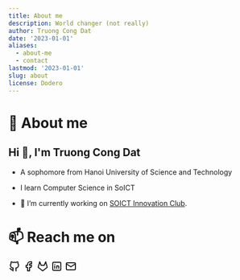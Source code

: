 ```yaml
---
title: About me
description: World changer (not really)
author: Truong Cong Dat
date: '2023-01-01'
aliases:
  - about-me
  - contact
lastmod: '2023-01-01'
slug: about
license: Dodero
---
```


# 🔭 About me
<h2>Hi 👋, I'm Truong Cong Dat</h2>

- <p>A sophomore from Hanoi University of Science and Technology</p>
- <p>I learn Computer Science in SoICT</p>
- <p>🔭 I’m currently working on <a href="https://github.com/SOICTInnovationClub">SOICT Innovation Club</a>.</p>

# 📫 Reach me on

[<svg xmlns="http://www.w3.org/2000/svg" class="icon icon-tabler icon-tabler-brand-github" width="24" height="24" viewBox="0 0 24 24" stroke-width="2" stroke="currentColor" fill="none" stroke-linecap="round" stroke-linejoin="round">
   <path stroke="none" d="M0 0h24v24H0z" fill="none"></path>
   <path d="M9 19c-4.3 1.4 -4.3 -2.5 -6 -3m12 5v-3.5c0 -1 .1 -1.4 -.5 -2c2.8 -.3 5.5 -1.4 5.5 -6a4.6 4.6 0 0 0 -1.3 -3.2a4.2 4.2 0 0 0 -.1 -3.2s-1.1 -.3 -3.5 1.3a12.3 12.3 0 0 0 -6.2 0c-2.4 -1.6 -3.5 -1.3 -3.5 -1.3a4.2 4.2 0 0 0 -.1 3.2a4.6 4.6 0 0 0 -1.3 3.2c0 4.6 2.7 5.7 5.5 6c-.6 .6 -.6 1.2 -.5 2v3.5"></path>
</svg>](https://github.com/Dodero10)
[<svg xmlns="http://www.w3.org/2000/svg" class="icon icon-tabler icon-tabler-brand-facebook" width="24" height="24" viewBox="0 0 24 24" stroke-width="2" stroke="currentColor" fill="none" stroke-linecap="round" stroke-linejoin="round">
   <path stroke="none" d="M0 0h24v24H0z" fill="none"></path>
   <path d="M7 10v4h3v7h4v-7h3l1 -4h-4v-2a1 1 0 0 1 1 -1h3v-4h-3a5 5 0 0 0 -5 5v2h-3"></path>
</svg>](https://www.facebook.com/dat.130503)
[<svg xmlns="http://www.w3.org/2000/svg" class="icon icon-tabler icon-tabler-brand-gitlab" width="24" height="24" viewBox="0 0 24 24" stroke-width="2" stroke="currentColor" fill="none" stroke-linecap="round" stroke-linejoin="round">
   <path stroke="none" d="M0 0h24v24H0z" fill="none"></path>
   <path d="M21 14l-9 7l-9 -7l3 -11l3 7h6l3 -7z"></path>
</svg>](https://gitlab.com/Dodero10)
[<svg xmlns="http://www.w3.org/2000/svg" class="icon icon-tabler icon-tabler-brand-linkedin" width="24" height="24" viewBox="0 0 24 24" stroke-width="2" stroke="currentColor" fill="none" stroke-linecap="round" stroke-linejoin="round">
   <path stroke="none" d="M0 0h24v24H0z" fill="none"></path>
   <rect x="4" y="4" width="16" height="16" rx="2"></rect>
   <line x1="8" y1="11" x2="8" y2="16"></line>
   <line x1="8" y1="8" x2="8" y2="8.01"></line>
   <line x1="12" y1="16" x2="12" y2="11"></line>
   <path d="M16 16v-3a2 2 0 0 0 -4 0"></path>
</svg>](https://www.linkedin.com/in/%C4%91%E1%BA%A1t-tr%C6%B0%C6%A1ng-c%C3%B4ng-88641a237/)
[<svg xmlns="http://www.w3.org/2000/svg" class="icon icon-tabler icon-tabler-mail" width="24" height="24" viewBox="0 0 24 24" stroke-width="2" stroke="currentColor" fill="none" stroke-linecap="round" stroke-linejoin="round">
   <path stroke="none" d="M0 0h24v24H0z" fill="none"></path>
   <rect x="3" y="5" width="18" height="14" rx="2"></rect>
   <polyline points="3 7 12 13 21 7"></polyline>
</svg>](mailto:truongcongdat0941118736@gmail.com)